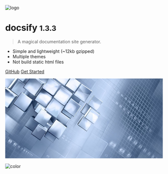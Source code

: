 ![logo](_media/icon.svg)

# docsify <small>1.3.3</small>

> A magical documentation site generator.

- Simple and lightweight (~12kb gzipped)
- Multiple themes
- Not build static html files


[GitHub](https://github.com/QingWei-Li/docsify/)
[Get Started](#quick-start)

<!-- background image -->

![](_media/banner.jpg)

<!-- background color -->

![color](#f0f0f0)
